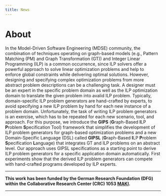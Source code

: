 ```yaml
---
title: News
---
```


# About

In the Model-Driven Software Engineering (MDSE) community, the combination of techniques operating on graph-based models (e.g., Pattern Matching (PM) and Graph Transformation (GT)) and Integer Linear Programming (ILP) is a common occurrence, since ILP solvers offer a powerful approach to solve linear optimization problems and help to enforce global constraints while delivering optimal solutions.
However, designing and specifying complex optimization problems from more abstract problem descriptions can be a challenging task.
A designer must be an expert in the specific problem domain as well as the ILP optimization domain to translate the given problem into avalid ILP problem.
Typically, domain-specific ILP problem generators are hand-crafted by experts, to avoid specifying a new ILP problem by hand for each new instance of a problem domain.
Unfortunately, the task of writing ILP problem generators is an exercise, which has to be repeated for each new scenario, tool, and approach.
For this purpose, we introduce the **GIPS** (**G**raph-Based **I**LP **P**roblem **S**pecification Tool) framework that simplifies the development of ILP problem generators for graph-based optimization problems and a new Domain-Specific Language (DSL) called **GIPSL** (**G**raph-Based **I**LP **P**roblem **S**pecification **L**anguage) that integrates GT and ILP problems on an abstract level.
Our approach uses GIPSL specifications as a starting point to derive ILP problem generators for a specific application domain automatically.
First experiments show that the derived ILP problem generators can compete with hand-crafted programs developed by ILP experts.

---

**This work has been funded by the German Research Foundation (DFG) within
the Collaborative Research Center (CRC) 1053 [MAKI](https://www.maki.tu-darmstadt.de).**

---

